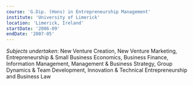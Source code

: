 ```yaml
---
course: 'G.Dip. (Hons) in Entrepreneurship Management'
institute: 'University of Limerick'
location: 'Limerick, Ireland'
startDate: '2006-09'
endDate: '2007-05'
---
```


_Subjects undertaken_: New Venture Creation, New Venture Marketing,
Entrepreneurship & Small Business Economics, Business Finance,
Information Management, Management & Business Strategy, Group
Dynamics & Team Development, Innovation & Technical
Entrepreneurship and Business Law
